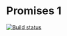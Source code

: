 # Promises 1
[![Build status](https://ci.appveyor.com/api/projects/status/e8viw5sko8owo7ls?svg=true)](https://ci.appveyor.com/project/AntonChu/promiseshw1)
